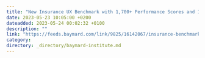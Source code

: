 ```yaml
---
title: "New Insurance UX Benchmark with 1,700+ Performance Scores and 1,200+ Best Practice Examples"
date: 2023-05-23 10:05:00 +0200
dateadded: 2023-05-24 00:02:32 +0100
description: ""
link: "https://feeds.baymard.com/link/9825/16142067/insurance-benchmark-2023"
category:
directory: _directory/baymard-institute.md
---
```

